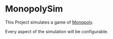 # MonopolySim



This Project simulates a game of [Monopoly](https://monopoly.hasbro.com).

Every aspect of the simulation will be configurable.